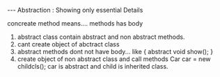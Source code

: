 --- Abstraction : Showing only  essential Details

concreate method means.... methods has body  

1. abstract class contain abstract and non abstract methods.
2. cant create  object of abctract class 
3. abstract methods dont not have body... like { abstract void show(); }
4. create object of non abstract class and call methods
    Car car = new childcls(); car is abstract and child is inherited class. 